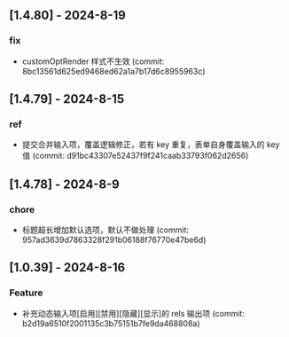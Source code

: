 ## [1.4.80] - 2024-8-19

### fix

- customOptRender 样式不生效 (commit: 8bc13561d625ed9468ed62a1a7b17d6c8955963c)

## [1.4.79] - 2024-8-15

### ref

- 提交合并输入项，覆盖逻辑修正，若有 key 重复，表单自身覆盖输入的 key 值 (commit: d91bc43307e52437f9f241caab33793f062d2656)

## [1.4.78] - 2024-8-9

### chore

- 标题超长增加默认选项，默认不做处理 (commit: 957ad3639d7863328f291b06188f76770e47be6d)

## [1.0.39] - 2024-8-16

### Feature

- 补充动态输入项[启用][禁用][隐藏][显示]的 rels 输出项 (commit: b2d19a6510f2001135c3b75151b7fe9da468808a)
